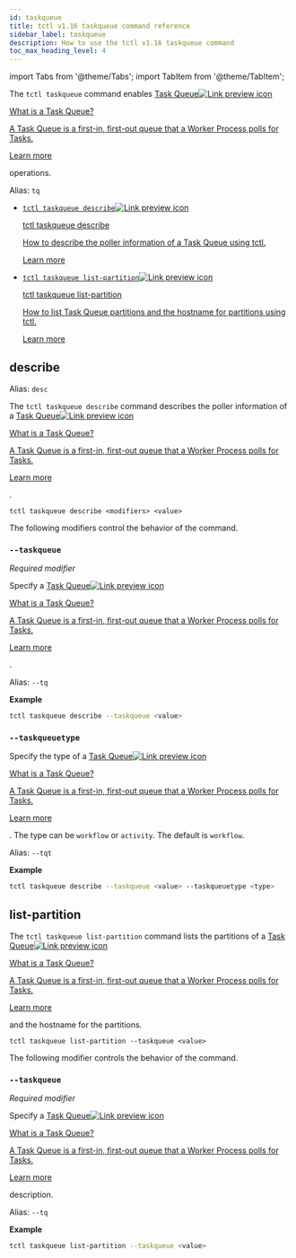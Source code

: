 ```yaml
---
id: taskqueue
title: tctl v1.16 taskqueue command reference
sidebar_label: taskqueue
description: How to use the tctl v1.16 taskqueue command
toc_max_heading_level: 4
---
```


<!-- THIS FILE IS GENERATED. DO NOT EDIT THIS FILE DIRECTLY -->

import Tabs from '@theme/Tabs';
import TabItem from '@theme/TabItem';

The `tctl taskqueue` command enables <a class="tdlp" href="/tasks#task-queue">Task Queue<span class="tdlpiw"><img src="/img/link-preview-icon.svg" alt="Link preview icon" /></span><div class="tdlpc"><p class="tdlppt">What is a Task Queue?</p><p class="tdlppd">A Task Queue is a first-in, first-out queue that a Worker Process polls for Tasks.</p><p class="tdlplm"><a href="/tasks#task-queue">Learn more</a></p></div></a> operations.

Alias: `tq`

- <a class="tdlp" href="#describe">`tctl taskqueue describe`<span class="tdlpiw"><img src="/img/link-preview-icon.svg" alt="Link preview icon" /></span><div class="tdlpc"><p class="tdlppt">tctl taskqueue describe</p><p class="tdlppd">How to describe the poller information of a Task Queue using tctl.</p><p class="tdlplm"><a href="#describe">Learn more</a></p></div></a>
- <a class="tdlp" href="#list-partition">`tctl taskqueue list-partition`<span class="tdlpiw"><img src="/img/link-preview-icon.svg" alt="Link preview icon" /></span><div class="tdlpc"><p class="tdlppt">tctl taskqueue list-partition</p><p class="tdlppd">How to list Task Queue partitions and the hostname for partitions using tctl.</p><p class="tdlplm"><a href="#list-partition">Learn more</a></p></div></a>

## describe

Alias: `desc`

The `tctl taskqueue describe` command describes the poller information of a <a class="tdlp" href="/tasks#task-queue">Task Queue<span class="tdlpiw"><img src="/img/link-preview-icon.svg" alt="Link preview icon" /></span><div class="tdlpc"><p class="tdlppt">What is a Task Queue?</p><p class="tdlppd">A Task Queue is a first-in, first-out queue that a Worker Process polls for Tasks.</p><p class="tdlplm"><a href="/tasks#task-queue">Learn more</a></p></div></a>.

`tctl taskqueue describe <modifiers> <value>`

The following modifiers control the behavior of the command.

### `--taskqueue`

_Required modifier_

Specify a <a class="tdlp" href="/tasks#task-queue">Task Queue<span class="tdlpiw"><img src="/img/link-preview-icon.svg" alt="Link preview icon" /></span><div class="tdlpc"><p class="tdlppt">What is a Task Queue?</p><p class="tdlppd">A Task Queue is a first-in, first-out queue that a Worker Process polls for Tasks.</p><p class="tdlplm"><a href="/tasks#task-queue">Learn more</a></p></div></a>.

Alias: `--tq`

**Example**

```bash
tctl taskqueue describe --taskqueue <value>
```

### `--taskqueuetype`

Specify the type of a <a class="tdlp" href="/tasks#task-queue">Task Queue<span class="tdlpiw"><img src="/img/link-preview-icon.svg" alt="Link preview icon" /></span><div class="tdlpc"><p class="tdlppt">What is a Task Queue?</p><p class="tdlppd">A Task Queue is a first-in, first-out queue that a Worker Process polls for Tasks.</p><p class="tdlplm"><a href="/tasks#task-queue">Learn more</a></p></div></a>.
The type can be `workflow` or `activity`.
The default is `workflow`.

Alias: `--tqt`

**Example**

```bash
tctl taskqueue describe --taskqueue <value> --taskqueuetype <type>
```

## list-partition

The `tctl taskqueue list-partition` command lists the partitions of a <a class="tdlp" href="/tasks#task-queue">Task Queue<span class="tdlpiw"><img src="/img/link-preview-icon.svg" alt="Link preview icon" /></span><div class="tdlpc"><p class="tdlppt">What is a Task Queue?</p><p class="tdlppd">A Task Queue is a first-in, first-out queue that a Worker Process polls for Tasks.</p><p class="tdlplm"><a href="/tasks#task-queue">Learn more</a></p></div></a> and the hostname for the partitions.

`tctl taskqueue list-partition --taskqueue <value>`

The following modifier controls the behavior of the command.

### `--taskqueue`

_Required modifier_

Specify a <a class="tdlp" href="/tasks#task-queue">Task Queue<span class="tdlpiw"><img src="/img/link-preview-icon.svg" alt="Link preview icon" /></span><div class="tdlpc"><p class="tdlppt">What is a Task Queue?</p><p class="tdlppd">A Task Queue is a first-in, first-out queue that a Worker Process polls for Tasks.</p><p class="tdlplm"><a href="/tasks#task-queue">Learn more</a></p></div></a> description.

Alias: `--tq`

**Example**

```bash
tctl taskqueue list-partition --taskqueue <value>
```

